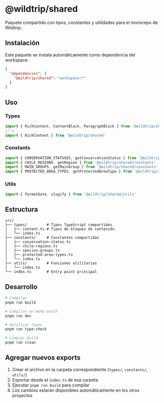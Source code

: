 # @wildtrip/shared

Paquete compartido con tipos, constantes y utilidades para el monorepo de Wildtrip.

## Instalación

Este paquete se instala automáticamente como dependencia del workspace:

```json
{
  "dependencies": {
    "@wildtrip/shared": "workspace:*"
  }
}
```

## Uso

### Types

```typescript
import { RichContent, ContentBlock, ParagraphBlock } from '@wildtrip/shared/types'
// o
import { RichContent } from '@wildtrip/shared'
```

### Constants

```typescript
import { CONSERVATION_STATUSES, getConservationStatus } from '@wildtrip/shared/constants'
import { CHILE_REGIONS, getRegion } from '@wildtrip/shared/constants'
import { MAIN_GROUPS, getMainGroup } from '@wildtrip/shared/constants'
import { PROTECTED_AREA_TYPES, getProtectedAreaType } from '@wildtrip/shared/constants'
```

### Utils

```typescript
import { formatDate, slugify } from '@wildtrip/shared/utils'
```

## Estructura

```
src/
├── types/         # Tipos TypeScript compartidos
│   ├── content.ts # Tipos de bloques de contenido
│   └── index.ts
├── constants/     # Constantes compartidas
│   ├── conservation-status.ts
│   ├── chile-regions.ts
│   ├── species-groups.ts
│   ├── protected-area-types.ts
│   └── index.ts
├── utils/         # Funciones utilitarias
│   └── index.ts
└── index.ts       # Entry point principal
```

## Desarrollo

```bash
# Compilar
pnpm run build

# Compilar en modo watch
pnpm run dev

# Verificar tipos
pnpm run type-check

# Limpiar build
pnpm run clean
```

## Agregar nuevos exports

1. Crear el archivo en la carpeta correspondiente (`types/`, `constants/`, `utils/`)
2. Exportar desde el `index.ts` de esa carpeta
3. Ejecutar `pnpm run build` para compilar
4. Los cambios estarán disponibles automáticamente en los otros proyectos